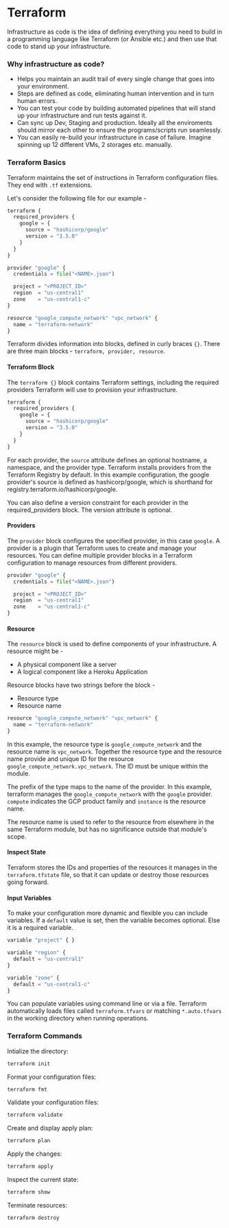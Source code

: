 # Terraform

Infrastructure as code is the idea of defining everything you need to build in a programming language like Terraform (or Ansible etc.) and then use that code to stand up your infrastructure.

### Why infrastructure as code?
-  Helps you maintain an audit trail of every single change that goes into your environment.
-  Steps are defined as code, eliminating human intervention and in turn human errors.
-  You can test your code by building automated pipelines that will stand up your infrastructure and run tests against it.
-  Can sync up Dev, Staging and production. Ideally all the enviroments should mirror each other to ensure the programs/scripts run seamlessly.
-  You can easily re-build your infrastructure in case of failure. Imagine spinning up 12 different VMs, 2 storages etc. manually.


### Terraform Basics

Terraform maintains the set of instructions in Terraform configuration files. They end with `.tf` extensions.

Let's consider the following file for our example - 

```python
terraform {
  required_providers {
    google = {
      source = "hashicorp/google"
      version = "3.5.0"
    }
  }
}

provider "google" {
  credentials = file("<NAME>.json")

  project = "<PROJECT_ID>"
  region  = "us-central1"
  zone    = "us-central1-c"
}

resource "google_compute_network" "vpc_network" {
  name = "terraform-network"
}

```

Terraform divides information into blocks, defined in curly braces `{}`. There are three main blocks - `terraform, provider, resource`.

#### Terraform Block

The `terraform {}` block contains Terraform settings, including the required providers Terraform will use to provision your infrastructure.

```python
terraform {
  required_providers {
    google = {
      source = "hashicorp/google"
      version = "3.5.0"
    }
  }
}
```

For each provider, the `source` attribute defines an optional hostname, a namespace, and the provider type. Terraform installs providers from the Terraform Registry by default. In this example configuration, the google provider's source is defined as hashicorp/google, which is shorthand for registry.terraform.io/hashicorp/google.

You can also define a version constraint for each provider in the required_providers block. The version attribute is optional.

#### Providers

The `provider` block configures the specified provider, in this case `google`. A provider is a plugin that Terraform uses to create and manage your resources. You can define multiple provider blocks in a Terraform configuration to manage resources from different providers.

```python
provider "google" {
  credentials = file("<NAME>.json")

  project = "<PROJECT_ID>"
  region  = "us-central1"
  zone    = "us-central1-c"
}
```


#### Resource

The `resource` block is used to define components of your infrastructure. A resource might be -  
- A physical component like a server
- A logical component like a Heroku Application

Resource blocks have two strings before the block -  
-   Resource type
-   Resource name

```python
resource "google_compute_network" "vpc_network" {
  name = "terraform-network"
}
```
In this example, the resource type is `google_compute_network` and the resource name is `vpc_network`. Together the resource type and the resource name provide and unique ID for the resource `google_compute_network.vpc_network`. The ID must be unique within the module.

The prefix of the type maps to the name of the provider. In this example, terraform manages the `google_compute_network` with the `google` provider.
`compute` indicates the GCP product family and `instance` is the resource name. 

The resource name is used to refer to the resource from elsewhere in the same Terraform module, but has no significance outside that module's scope.

#### Inspect State
Terraform stores the IDs and properties of the resources it manages in the `terraform.tfstate` file, so that it can update or destroy those resources going forward.


#### Input Variables

To make your configuration more dynamic and flexible you can include variables. If a `default` value is set, then the variable becomes optional. Else it is a required variable. 

```python
variable "project" { }

variable "region" {
  default = "us-central1"
}

variable "zone" {
  default = "us-central1-c"
}

```

You can populate variables using command line or via a file. Terraform automatically loads files called `terraform.tfvars` or matching `*.auto.tfvars` in the working directory when running operations.

### Terraform Commands

Intialize the directory:  
```bash
terraform init
```

Format your configuration files:  
```bash
terraform fmt
``` 

Validate your configuration files:  
```bash
terraform validate
```

Create and display apply plan:  
```bash
terraform plan
```

Apply the changes:
```bash
terraform apply
```

Inspect the current state:  
```bash
terraform show
```

Terminate resources:  
```bash
terraform destroy
```